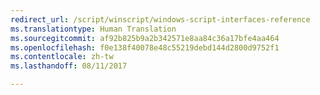 ```yaml
---
redirect_url: /script/winscript/windows-script-interfaces-reference
ms.translationtype: Human Translation
ms.sourcegitcommit: af92b825b9a2b342571e8aa84c36a17bfe4aa464
ms.openlocfilehash: f0e138f40078e48c55219debd144d2800d9752f1
ms.contentlocale: zh-tw
ms.lasthandoff: 08/11/2017

---
```



